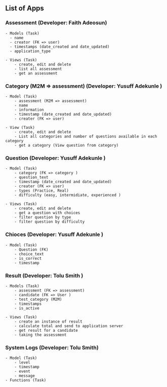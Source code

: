 ## List of Apps
### Assessment (Developer: Faith Adeosun)
    - Models (Task)
      - name
      - creator (FK => user)
      - timestamps (date_created and date_updated)
      - application_type
    
    - Views (Task)
        - create, edit and delete
        - list all assessment
        - get an assessment
    

### Category (M2M => assessment) (Developer: Yusuff Adekunle )
    - Model (Task)
        - assessment (M2M => assessment)
        - name
        - information
        - timestamp (date_created and date_updated)
        - creater (FK => user)

    - View (Task)
        - create, edit and delete
        - List all categories and number of questions available in each category
        - get a category (View question from category)


### Question (Developer: Yusuff Adekunle )
    - Model (Task)
        - category (FK => category )
        - question_text
        - timestamp (date_created and date_updated)
        - creater (FK => user)
        - types (Practice, Real)
        - difficulty (easy, intermidiate, experienced )
    
    - Views (Task)
        - create, edit and delete
        - get a question with choices
        - filter question by type
        - filter question by difficulty

### Chioces  (Developer: Yusuff Adekunle )
    - Model (Task)
        - Question (FK)
        - choice_text
        - is_correct
        - timestamp

### Result (Developer: Tolu Smith )
    - Models (Task)
        - assessment (FK => assessment)
        - candidate (FK => User )
        - test_category (M2M)
        - timestamps
        - is_active
    
    - Views (Task)
        - create an instance of result
        - calculate total and send to application server
        - get result for a candidate
        - taking the assessment 


### System Logs (Developer: Tolu Smith)
    - Model (Task)
        - level
        - timestamp
        - event
        - message
    - Functions (Task)
